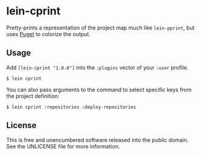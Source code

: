# lein-cprint

Pretty-prints a representation of the project map much like `lein-pprint`,
but uses [Puget](https://github.com/greglook/puget) to colorize the output.

## Usage

Add `[lein-cprint "1.0.0"]` into the `:plugins` vector of your
`:user` profile.

    $ lein cprint

You can also pass arguments to the command to select specific keys from the
project definition:

    $ lein cprint :repositories :deploy-repositories

## License

This is free and unencumbered software released into the public domain.
See the UNLICENSE file for more information.
